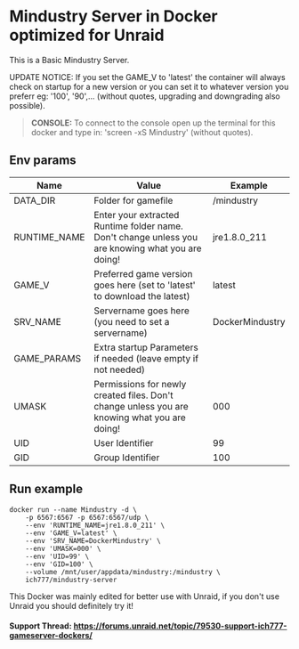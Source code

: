 # Mindustry Server in Docker optimized for Unraid
This is a Basic Mindustry Server.

UPDATE NOTICE: If you set the GAME_V to 'latest' the container will always check on startup for a new version or you can set it to whatever version you preferr eg: '100', '90',... (without quotes, upgrading and downgrading also possible).

>**CONSOLE:** To connect to the console open up the terminal for this docker and type in: 'screen -xS Mindustry' (without quotes).

## Env params
| Name | Value | Example |
| --- | --- | --- |
| DATA_DIR | Folder for gamefile | /mindustry |
| RUNTIME_NAME | Enter your extracted Runtime folder name. Don't change unless you are knowing what you are doing! | jre1.8.0_211 |
| GAME_V | Preferred game version goes here (set to 'latest' to download the latest) | latest |
| SRV_NAME | Servername goes here (you need to set a servername) | DockerMindustry |
| GAME_PARAMS | Extra startup Parameters if needed (leave empty if not needed) | |
| UMASK | Permissions for newly created files. Don't change unless you are knowing what you are doing! | 000 |
| UID | User Identifier | 99 |
| GID | Group Identifier | 100 |

## Run example
```
docker run --name Mindustry -d \
	-p 6567:6567 -p 6567:6567/udp \
	--env 'RUNTIME_NAME=jre1.8.0_211' \
	--env 'GAME_V=latest' \
	--env 'SRV_NAME=DockerMindustry' \
	--env 'UMASK=000' \
	--env 'UID=99' \
	--env 'GID=100' \
	--volume /mnt/user/appdata/mindustry:/mindustry \
	ich777/mindustry-server
```


This Docker was mainly edited for better use with Unraid, if you don't use Unraid you should definitely try it!

#### Support Thread: https://forums.unraid.net/topic/79530-support-ich777-gameserver-dockers/